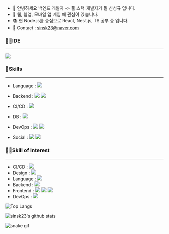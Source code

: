 - 👋 안녕하세요 백엔드 개발자 -> 풀 스택 개발자가 될 신성규 입니다.  
- 👀 웹, 웹앱, 모바일 앱 게임 에 관심이 있습니다.
- 📚 현 Node.js를 중심으로 React, Nest.js, TS 공부 중 입니다.
- 👨 Contact : sinsk23@naver.com

### 👩‍💻IDE

------------

<img src="https://img.shields.io/badge/Visual studio code-7952B3?style=for-the-badge&logo=Visual studio code&logoColor=white">

### 🌟Skills

------------

- Language : <img src="https://img.shields.io/badge/Javascript-F7DF1E?style=for-the-badge&logo=Javascript&logoColor=black">
    
- Backend : <img src= "https://img.shields.io/badge/Node.js-339933?style=for-the-badge&logo=nodedotjs&logoColor=white"> <img src= "https://img.shields.io/badge/Express.js-000000?style=for-the-badge&logo=express&logoColor=white"> 
  
  
- CI/CD : <img src="https://img.shields.io/badge/Jenkins-F80000?style=for-the-badge&logo=Jenkins&logoColor=white">
  
- DB : <img src="https://img.shields.io/badge/MySQL-005C84?style=for-the-badge&logo=mysql&logoColor=white">
  
- DevOps : 
  <img src="https://img.shields.io/badge/Amazon_AWS-FF9900?style=for-the-badge&logo=amazonaws&logoColor=white">
  <img src="https://img.shields.io/badge/Nginx-009639?style=for-the-badge&logo=nginx&logoColor=white">
- Social : <img src= "https://img.shields.io/badge/GitHub-100000?style=for-the-badge&logo=github&logoColor=white"> <img src= "https://img.shields.io/badge/Notion-000000?style=for-the-badge&logo=notion&logoColor=white">
 
 

### 👨‍💻Skill of Interest

------------


- CI/CD : <img src="https://img.shields.io/badge/GitHub_Actions-2088FF?style=for-the-badge&logo=github-actions&logoColor=white">
- Design : <img src="https://img.shields.io/badge/Figma-F05032?style=for-the-badge&logo=Figma&logoColor=white">
- Language : <img src= "https://img.shields.io/badge/TypeScript-007ACC?style=for-the-badge&logo=typescript&logoColor=white">  
- Backend : <img src = "https://img.shields.io/badge/nestjs-E0234E?style=for-the-badge&logo=nestjs&logoColor=white">
- Frontend : <img src = "https://img.shields.io/badge/React-20232A?style=for-the-badge&logo=react&logoColor=61DAFB"> <img src = "https://img.shields.io/badge/Redux-593D88?style=for-the-badge&logo=redux&logoColor=white"> <img src = "https://img.shields.io/badge/Vue.js-35495E?style=for-the-badge&logo=vuedotjs&logoColor=4FC08D">
- DevOps : <img src = "https://img.shields.io/badge/Docker-2CA5E0?style=for-the-badge&logo=docker&logoColor=white"> 

![Top Langs](https://github-readme-stats.vercel.app/api/top-langs/?username=sinsk23&layout=compact&theme=tokyonight)

![sinsk23's github stats](https://github-readme-stats.vercel.app/api?username=sinsk23&show_icons=true&theme=tokyonight)

![snake gif](https://github.com/sinsk23/sinsk23/blob/output/github-contribution-grid-snake.svg)

<!---
sinsk23/sinsk23 is a ✨ special ✨ repository because its `README.md` (this file) appears on your GitHub profile.
You can click the Preview link to take a look at your changes.
--->
